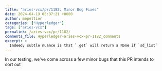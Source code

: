 ```yaml
---
title: "aries-vcx/pr/1182: Minor Bug Fixes"
date: 2024-04-19 05:37:21 +0000
author: mepeltier
categories: ["Hyperledger"]
tags: ["aries-vcx"]
permalink: /aries-vcx/pr/1182/
comments_file: Hyperledger-aries-vcx-pr-1182_comments
excerpt: >
  Indeed; subtle nuance is that `.get` will return a None if `sd_list` is present and null. We always want to treat it as a list, even if a null is given, so we have to do the `or` syntax here.
---
```

In our testing, we've come across a few minor bugs that this PR intends to sort out